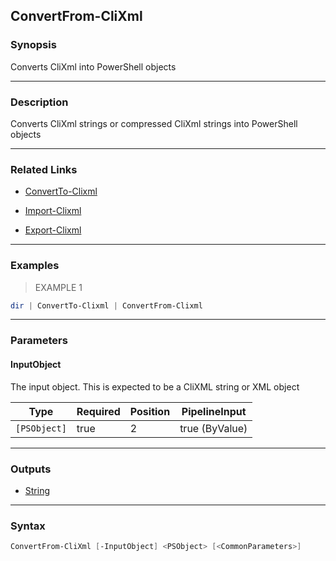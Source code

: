 ConvertFrom-CliXml
------------------

### Synopsis
Converts CliXml into PowerShell objects

---

### Description

Converts CliXml strings or compressed CliXml strings into PowerShell objects

---

### Related Links
* [ConvertTo-Clixml](ConvertTo-Clixml.md)

* [Import-Clixml](https://learn.microsoft.com/powershell/module/Microsoft.PowerShell.Utility/Import-Clixml)

* [Export-Clixml](https://learn.microsoft.com/powershell/module/Microsoft.PowerShell.Utility/Export-Clixml)

---

### Examples
> EXAMPLE 1

```PowerShell
dir | ConvertTo-Clixml | ConvertFrom-Clixml
```

---

### Parameters
#### **InputObject**
The input object.
This is expected to be a CliXML string or XML object

|Type        |Required|Position|PipelineInput |
|------------|--------|--------|--------------|
|`[PSObject]`|true    |2       |true (ByValue)|

---

### Outputs
* [String](https://learn.microsoft.com/en-us/dotnet/api/System.String)

---

### Syntax
```PowerShell
ConvertFrom-CliXml [-InputObject] <PSObject> [<CommonParameters>]
```
